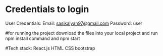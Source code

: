 # Credentials to login








User Credentials: Email: sasikalyan97@gmail.com Password: user

#for running the project download the files into your local project and run npm install command and npm start

#Tech stack: React.js HTML CSS bootstrap
